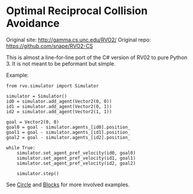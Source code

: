 Optimal Reciprocal Collision Avoidance
======================================

Original site: <http://gamma.cs.unc.edu/RVO2/>
Original repo: <https://github.com/snape/RVO2-CS>

This is almost a line-for-line port of the C# version of RV02 to pure Python 3. It is not meant to be peformant but simple.

Example:

```
from rvo.simulator import Simulator

simulator = Simulator()
id0 = simulator.add_agent(Vector2(0, 0))
id1 = simulator.add_agent(Vector2(0, 1))
id2 = simulator.add_agent(Vector2(1, 1))

goal = Vector2(0, 0)
goal0 = goal - simulator.agents_[id0].position_
goal1 = goal - simulator.agents_[id1].position_
goal2 = goal - simulator.agents_[id2].position_

while True:
    simulator.set_agent_pref_velocity(id0, goal0)
    simulator.set_agent_pref_velocity(id1, goal1)
    simulator.set_agent_pref_velocity(id2, goal2)

    simulator.step()
```

See [Circle](examples/circle.py) and [Blocks](examples/blocks.py) for more involved examples.
